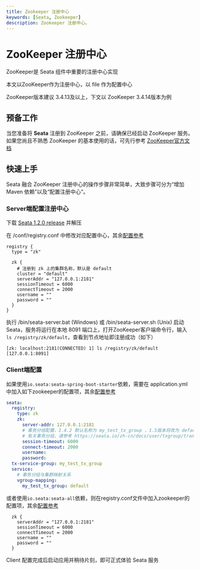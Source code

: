 ```yaml
---
title: Zookeeper 注册中心
keywords: [Seata, Zookeeper]
description: Zookeeper 注册中心。
---
```


# ZooKeeper 注册中心

ZooKeeper是 Seata 组件中重要的注册中心实现

本文以ZooKeeper作为注册中心，以 file 作为配置中心

ZooKeeper版本建议 3.4.13及以上，下文以 ZooKeeper 3.4.14版本为例

## 预备工作

当您准备将 **Seata** 注册到 ZooKeeper 之前，请确保已经启动 ZooKeeper 服务。如果您尚且不熟悉 ZooKeeper 的基本使用的话，可先行参考 [ZooKeeper官方文档](https://zookeeper.apache.org/doc/r3.4.14/index.html)



## 快速上手

Seata 融合 ZooKeeper 注册中心的操作步骤非常简单，大致步骤可分为“增加 Maven 依赖”以及“配置注册中心“。



### Server端配置注册中心

下载 [Seata 1.2.0 release](https://github.com/seata/seata/releases/tag/v1.2.0) 并解压

在 /conf/registry.conf 中修改对应配置中心，其余[配置参考](https://github.com/seata/seata/blob/develop/script/client/conf/registry.conf)

```
registry {
  type = "zk"

  zk {
    # 注册到 zk 上的集群名称，默认是 default
    cluster = "default"
    serverAddr = "127.0.0.1:2181"
    sessionTimeout = 6000
    connectTimeout = 2000
    username = ""
    password = ""
  }
}
```

执行 /bin/seata-server.bat (Windows) 或 /bin/seata-server.sh (Unix) 启动 Seata，服务将运行在本地 8091 端口上，打开ZooKeeper客户端命令行，输入` ls /registry/zk/default`，查看到节点地址即注册成功（如下）

```text
[zk: localhost:2181(CONNECTED) 1] ls /registry/zk/default
[127.0.0.1:8091]
```



### Client端配置

如果使用`io.seata:seata-spring-boot-starter`依赖，需要在 application.yml 中加入如下zookeeper的配置项，其余[配置参考](https://github.com/seata/seata/blob/1.2.0/script/client/spring/application.yml)

```yaml
seata:
  registry:
    type: zk
    zk:
      server-addr: 127.0.0.1:2181
      # 事务分组配置，1.4.2 默认名称为 my_test_tx_group ，1.5版本将改为 default_tx_group
      # 有关事务分组，请参考 https://seata.io/zh-cn/docs/user/txgroup/transaction-group
      session-timeout: 6000
      connect-timeout: 2000
      username:
      password:
  tx-service-group: my_test_tx_group
  service:
    # 事务分组与集群映射关系
    vgroup-mapping:
      my_test_tx_group: default
```

或者使用`io.seata:seata-all`依赖，则在registry.conf文件中加入zookeeper的配置项，其余[配置参考](https://github.com/seata/seata/tree/1.2.0/script/client/conf)

```
  zk {
    serverAddr = "127.0.0.1:2181"
    sessionTimeout = 6000
    connectTimeout = 2000
    username = ""
    password = ""
  }
```

Client 配置完成后启动应用并稍待片刻，即可正式体验 Seata 服务





